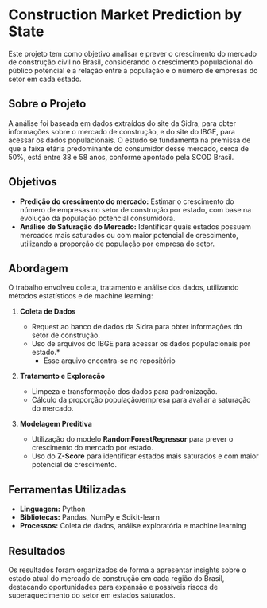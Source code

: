 # Construction Market Prediction by State

Este projeto tem como objetivo analisar e prever o crescimento do mercado de construção civil no Brasil, considerando o crescimento populacional do público potencial e a relação entre a população e o número de empresas do setor em cada estado.

## Sobre o Projeto

A análise foi baseada em dados extraídos do site da Sidra, para obter informações sobre o mercado de construção, e do site do IBGE, para acessar os dados populacionais. O estudo se fundamenta na premissa de que a faixa etária predominante do consumidor desse mercado, cerca de 50%, está entre 38 e 58 anos, conforme apontado pela SCOD Brasil.

## Objetivos

- **Predição do crescimento do mercado:** Estimar o crescimento do número de empresas no setor de construção por estado, com base na evolução da população potencial consumidora.
- **Análise de Saturação do Mercado:** Identificar quais estados possuem mercados mais saturados ou com maior potencial de crescimento, utilizando a proporção de população por empresa do setor.

## Abordagem

O trabalho envolveu coleta, tratamento e análise dos dados, utilizando métodos estatísticos e de machine learning:

1. **Coleta de Dados**
   - Request ao banco de dados da Sidra para obter informações do setor de construção.
   - Uso de arquivos do IBGE para acessar os dados populacionais por estado.*
     * Esse arquivo encontra-se no repositório

2. **Tratamento e Exploração**
   - Limpeza e transformação dos dados para padronização.
   - Cálculo da proporção população/empresa para avaliar a saturação do mercado.

3. **Modelagem Preditiva**
   - Utilização do modelo **RandomForestRegressor** para prever o crescimento do mercado por estado.
   - Uso do **Z-Score** para identificar estados mais saturados e com maior potencial de crescimento.

## Ferramentas Utilizadas

- **Linguagem:** Python
- **Bibliotecas:** Pandas, NumPy e Scikit-learn
- **Processos:** Coleta de dados, análise exploratória e machine learning

## Resultados

Os resultados foram organizados de forma a apresentar insights sobre o estado atual do mercado de construção em cada região do Brasil, destacando oportunidades para expansão e possíveis riscos de superaquecimento do setor em estados saturados.

